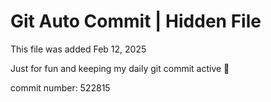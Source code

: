 # Git Auto Commit | Hidden File

This file was added Feb 12, 2025

Just for fun and keeping my daily git commit active 🤪

commit number: 522815
